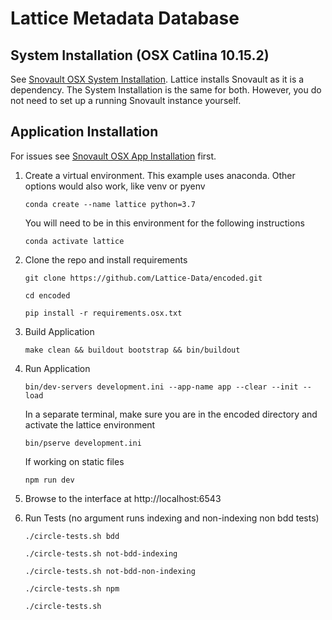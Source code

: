 Lattice Metadata Database
========================


## System Installation (OSX Catlina 10.15.2)
See [Snovault OSX System Installation][].  Lattice installs Snovault as it is a dependency.
The System Installation is the same for both.  However, you do not need to set up a running 
Snovault instance yourself.


## Application Installation
For issues see [Snovault OSX App Installation][] first.

1. Create a virtual environment. This example uses anaconda. Other options would also work, like venv or pyenv
    ```
    conda create --name lattice python=3.7
    ```
    You will need to be in this environment for the following instructions
    ```
    conda activate lattice
    ```

1. Clone the repo and install requirements
    ```
    git clone https://github.com/Lattice-Data/encoded.git
    ```
    ```
    cd encoded
    ```
    ```
    pip install -r requirements.osx.txt
    ```

1. Build Application
    ```
    make clean && buildout bootstrap && bin/buildout
    ```

1. Run Application
    ```
    bin/dev-servers development.ini --app-name app --clear --init --load
    ```
    In a separate terminal, make sure you are in the encoded directory and activate the lattice environment
    ```
    bin/pserve development.ini
    ```
    If working on static files
    ```
    npm run dev
    ```

1. Browse to the interface at http://localhost:6543

1. Run Tests (no argument runs indexing and non-indexing non bdd tests)
    ```
    ./circle-tests.sh bdd
    ```
    ```
    ./circle-tests.sh not-bdd-indexing
    ```
    ```
    ./circle-tests.sh not-bdd-non-indexing
    ```
    ```
    ./circle-tests.sh npm
    ```
    ```
    ./circle-tests.sh
    ```


[Snovault OSX System Installation]: https://github.com/ENCODE-DCC/snovault/blob/master/README.md#system-installation-osx-catlina-10152
[Snovault OSX App Installation]: https://github.com/ENCODE-DCC/snovault/blob/master/README.md#application-installation
